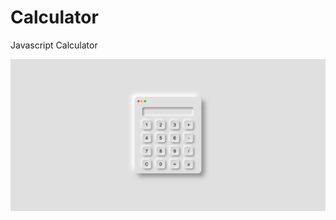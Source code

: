 # Calculator
 Javascript Calculator

![Calculator Interface](https://github.com/TwickE/ReadmeImages/blob/main/Calculator.png?raw=true)